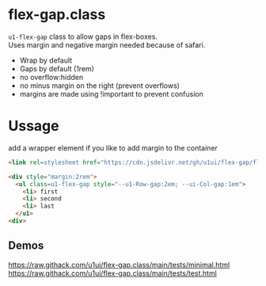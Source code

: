 # flex-gap.class

`u1-flex-gap` class to allow gaps in flex-boxes.  
Uses margin and negative margin needed because of safari.  


- Wrap by default
- Gaps by default (1rem)
- no overflow:hidden
- no minus margin on the right (prevent overflows)
- margins are made using !important to prevent confusion


# Ussage

add a wrapper element if you like to add margin to the container

```html
<link rel=stylesheet href="https://cdn.jsdelivr.net/gh/u1ui/flex-gap/flex-gap.css" media=print><!-- add verison! "/flex-gap@x.y.z" -->

<div style="margin:2rem">
  <ul class=u1-flex-gap style="--u1-Row-gap:2em; --ui-Col-gap:1em">
    <li> first
    <li> second  
    <li> last
  </u1>
<div>
```

## Demos
https://raw.githack.com/u1ui/flex-gap.class/main/tests/minimal.html  
https://raw.githack.com/u1ui/flex-gap.class/main/tests/test.html  

